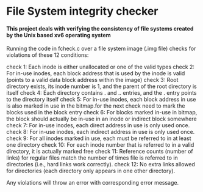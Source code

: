 # File System integrity checker
#### This project deals with verifying the consistency of file systems created by the Unix based xv6 operating system

Running the code in fcheck.c over a file system image (.img file) checks for violations of these 12 conditions:

check 1: Each inode is either unallocated or one of the valid types
check 2:  For in-use inodes, each block address that is used by the inode is valid (points to a valid data block address within the image)
check 3: Root directory exists, its inode number is 1, and the parent of the root directory is itself
check 4: Each directory contains . and .. entries, and the . entry points to the directory itself
check 5: For in-use inodes, each block address in use is also marked in use in the bitmap.for the next check need to mark the blocks used in the block entry
check 6: For blocks marked in-use in bitmap, the block should actually be in-use in an inode or indirect block somewhere
check 7: For in-use inodes, each direct address in use is only used once.
check 8: For in-use inodes, each indirect address in use is only used once.
check 9: For all inodes marked in use, each must be referred to in at least one directory
check 10: For each inode number that is referred to in a valid directory, it is actually marked free
check 11: Reference counts (number of links) for regular files match the number of times file is referred to in directories (i.e., hard links work correctly).
check 12: No extra links allowed for directories (each directory only appears in one other directory).

Any violations will throw an error with corresponding error message.

